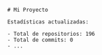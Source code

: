 
    # Mi Proyecto
    
    Estadísticas actualizadas:
    
    - Total de repositorios: 196
    - Total de commits: 0
    - ...
  